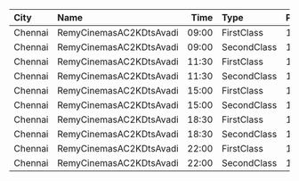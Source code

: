 | City    | Name                    |  Time | Type        | Price | Capacity | Booked |
| :------ | :---------------------- | ----: | :---------- | ----: | -------: | -----: |
| Chennai | RemyCinemasAC2KDtsAvadi | 09:00 | FirstClass  |  120₹ |      206 |    104 |
| Chennai | RemyCinemasAC2KDtsAvadi | 09:00 | SecondClass |  120₹ |      294 |    150 |
| Chennai | RemyCinemasAC2KDtsAvadi | 11:30 | FirstClass  |  120₹ |      206 |    104 |
| Chennai | RemyCinemasAC2KDtsAvadi | 11:30 | SecondClass |  120₹ |      294 |    150 |
| Chennai | RemyCinemasAC2KDtsAvadi | 15:00 | FirstClass  |  120₹ |      206 |    104 |
| Chennai | RemyCinemasAC2KDtsAvadi | 15:00 | SecondClass |  120₹ |      294 |    150 |
| Chennai | RemyCinemasAC2KDtsAvadi | 18:30 | FirstClass  |  120₹ |      206 |    104 |
| Chennai | RemyCinemasAC2KDtsAvadi | 18:30 | SecondClass |  120₹ |      294 |    150 |
| Chennai | RemyCinemasAC2KDtsAvadi | 22:00 | FirstClass  |  120₹ |      206 |    104 |
| Chennai | RemyCinemasAC2KDtsAvadi | 22:00 | SecondClass |  120₹ |      294 |    150 |